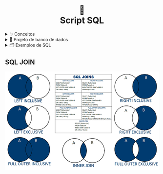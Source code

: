 <h1 align="center">
  📃<br>Script SQL
</h1>

<details>
<summary>✨ Conceitos</summary>

- Banco de Dados: São coleções de informações que se relacionam de forma que crie um sentido.

- Dados: Dados representam um ou mais significados que, de forma isolada, não conseguem ainda transmitir uma mensagem clara.

- Informações: São os dados devidamente tratados e analisados, produzindo conhecimento relevante.

- Conhecimento: É a informação com um contexto bem definido, processado de forma efetiva pelos profissionais.

- SGBD: Sistema de Gerenciamento de banco de dados (SGBD) é um software que incorpora e facilita as funções de definição, recuperação e alteração de dados em um Banco de Dados.

- Modelo de Organização:
## Modelo Hierárquico
![Modelo Hierárquico](assets/images/modelo-hierarquico.png)

## Modelo Rede
![Modelo Rede](assets/images/modelo-rede.png)

## Modelo Relacional
![Modelo Relacional](assets/images/modelo-relacional.png)

## Modelo Orientado a Objetos
![Modelo Orientado a Objetos](assets/images/modelo-orientado-objetos.png)

## Structured Query Language (SQL)
- DDL: Linguagem de Definição de Dados.

- DML: Linguagem de Manipulação de Dados.

- DCL: Linguagem de Controle de Dados.

- DTL: Linguagem de Controle de Transações.

</details>

<details>
<summary>📒 Projeto de banco de dados</summary>

- Três níveis de abstração (necessário realizar o mapeamento entre os três modelos):

## Modelo Conceitual (DER)
![Modelo Conceitual (DER)](assets/images/modelo-der.png)

## Modelo Lógico (Esquema do BD)
![Modelo Lógico (Esquema do BD)](assets/images/modelo-logico.png)
## Modelo Físico (Script do BD em SQL)
![Modelo Físico (Script do BD em SQL)](assets/images/modelo-fisico.png)

## Entidades
![Entidades](assets/images/entidades.png)

## Atributos
![Atributos](assets/images/atributos.png)

## Relacionamentos
![Relacionamentos](assets/images/relationamentos.png)

## Restrições Relacionamentos

- Restrições em relacionamento: Existem 3 variações possíveis.

- 1:1 – cada instância de uma entidade relaciona-se com uma e somente uma instância da outra.

- 1:N (ou N:1) – uma instância relaciona-se com várias na outra entidade, mas cada instância da outra entidade só pode estar relacionada a uma única ocorrência da primeira entidade.

- N:N (ou N:M) – uma instância relaciona-se com várias ocorrências na outra entidade, e vice-versa.

![Restrições Relacionamentos](assets/images/restricao-relationamentos.png)

## CrowsFoot
![CrowsFoot](assets/images/crowsfoot.png)

## Grau do Relacionamento

- Grau do Relacionamento:

- Unário (grau 1): relacionamento com a própria entidade, também chamado de relacionamento recursivo ou autorrelacionamento.

- Binário (grau 2): mais comum.

- Ternário (grau 3): maior complexidade.

![Grau do Relacionamento](assets/images/grau-relacionamento.png)

## Generalização/especialização

- Generalização/especialização:

- Total (t): toda ocorrência da entidade genérica deverá estar associada a uma ocorrência de uma de suas entidades especializadas;

- Parcial (p): nem toda ocorrência da entidade genérica possui uma ocorrência em uma de suas entidades especializadas;

- Exclusiva (x): uma ocorrência de entidade genérica é especializada no máximo uma vez;

- Compartilhada (c): uma ocorrência da entidade genérica pode aparecer em várias de suas entidades especializadas.

![Generalização/especialização](assets/images/generalizacao-especializacao.png)

## Entidade associativa
![Entidade associativa](assets/images/entidade-associativa.png)

## Ferramenta brModelo
![Ferramenta brModelo](assets/images/br-modelo.png)

</details>

<details>
<summary>🗂️ Exemplos de SQL</summary>

- Estrutura da SQL - DDL

## CREATE
```
CREATE DATABASE empresa
    WITH
    OWNER = postgres
    ENCODING = 'UTF8'
    CONNECTION LIMIT = -1
    IS_TEMPLATE = False;
```

## ALTER
```
ALTER TABLE departamento
    ADD CONSTRAINT fk_departamento_funcionario
    FOREIGN KEY (codigo_funcionario)
        REFERENCES public.funcionario (codigo) MATCH SIMPLE
        ON UPDATE CASCADE
        ON DELETE NO ACTION;
```

## DROP
```
DROP DATABASE empresa;
```

- Estrutura da SQL - DML (CRUD)

## INSERT
```
INSERT INTO departamento (nome, localizacao, codigo_funcionario) VALUES
	('RH', 'Setor 1', 1),
	('Marketing', 'Setor 2', 2),
	('Gestão', 'Setor 3', 3),
	('Vendas', 'Setor 4', 4);
```

## SELECT
```
SELECT *
	FROM fruta_a;
```

## UPDATE
```
UPDATE cliente
    SET nome = “Saitama” WHERE id_cliente = 18;
```

## DELETE
```
DELETE FROM venda WHERE status = 1;
```

## TRUNCATE
```
TRUNCATE pedido CASCADE;
```

- Estrutura da SQL - DCL
## GRANT

## REVOKE

- Estrutura da SQL - DTL

## BEGIN TRANSACTION

## COMMIT

## ROLLBACK

</details>

## SQL JOIN

![SQL JOIN](assets/images/sql-joins.png)
